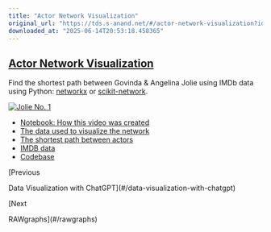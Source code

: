 ```yaml
---
title: "Actor Network Visualization"
original_url: "https://tds.s-anand.net/#/actor-network-visualization?id=actor-network-visualization"
downloaded_at: "2025-06-14T20:53:18.458365"
---
```


[Actor Network Visualization](#/actor-network-visualization?id=actor-network-visualization)
-------------------------------------------------------------------------------------------

Find the shortest path between Govinda & Angelina Jolie using IMDb data using Python: [networkx](https://pypi.org/project/networkx/) or [scikit-network](https://pypi.org/project/scikit-network).

[![Jolie No. 1](https://i.ytimg.com/vi_webp/lcwMsPxPIjc/sddefault.webp)](https://youtu.be/lcwMsPxPIjc)

* [Notebook: How this video was created](https://github.com/sanand0/jolie-no-1/blob/master/jolie-no-1.ipynb)
* [The data used to visualize the network](https://github.com/sanand0/jolie-no-1/blob/master/imdb-actor-pairing.ipynb)
* [The shortest path between actors](https://github.com/sanand0/jolie-no-1/blob/master/shortest-path.ipynb)
* [IMDB data](https://developer.imdb.com/non-commercial-datasets/)
* [Codebase](https://github.com/sanand0/jolie-no-1)

[Previous

Data Visualization with ChatGPT](#/data-visualization-with-chatgpt)

[Next

RAWgraphs](#/rawgraphs)